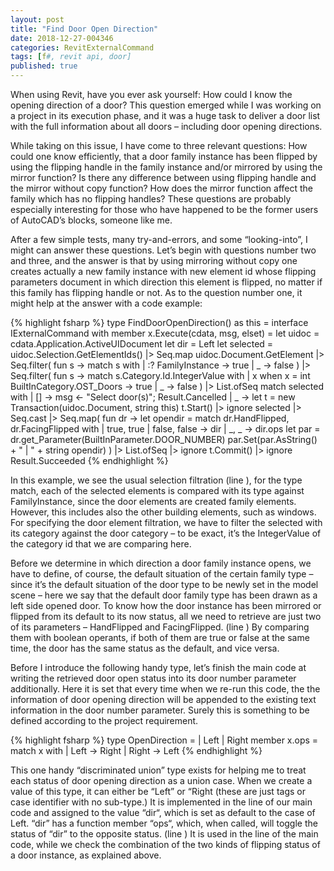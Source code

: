 ```yaml
---
layout: post
title: "Find Door Open Direction"
date: 2018-12-27-004346 
categories: RevitExternalCommand
tags: [f#, revit api, door]
published: true
---
```

When using Revit, have you ever ask yourself: How could I know the opening direction of a door? This question emerged while I was working on a project in its execution phase, and it was a huge task to deliver a door list with the full information about all doors – including door opening directions.

While taking on this issue, I have come to three relevant questions: How could one know efficiently, that a door family instance has been flipped by using the flipping handle in the family instance and/or mirrored by using the mirror function? Is there any difference between using flipping handle and the mirror without copy function? How does the mirror function affect the family which has no flipping handles? These questions are probably especially interesting for those who have happened to be the former users of AutoCAD’s blocks, someone like me.

After a few simple tests, many try-and-errors, and some “looking-into”, I might can answer these questions. Let’s begin with questions number two and three, and the answer is that by using mirroring without copy one creates actually a new family instance with new element id whose flipping parameters document in which direction this element is flipped, no matter if this family has flipping handle or not. As to the question number one, it might help at the answer with a code example:

{% highlight fsharp %}
type FindDoorOpenDirection() as this =
  interface IExternalCommand with
    member x.Execute(cdata, msg, elset) =
      let uidoc = cdata.Application.ActiveUIDocument
      let dir = Left
      let selected =
        uidoc.Selection.GetElementIds() |> Seq.map uidoc.Document.GetElement
        |> Seq.filter(
          fun s ->
            match s with
            | :? FamilyInstance -> true
            | _ -> false
        ) 
        |> Seq.filter(
          fun s ->
            match s.Category.Id.IntegerValue with
            | x when x = int BuiltInCategory.OST_Doors -> true
            | _ -> false
        ) |> List.ofSeq
      match selected with
      | [] -> msg <- "Select door(s)"; Result.Cancelled
      | _ ->
        let t = new Transaction(uidoc.Document, string this)
        t.Start() |> ignore
        selected |> Seq.cast<FamilyInstance>
        |> Seq.map(
          fun dr ->
            let opendir = 
              match dr.HandFlipped, dr.FacingFlipped with
              | true, true | false, false -> dir
              | _, _ -> dir.ops
            let par = dr.get_Parameter(BuiltInParameter.DOOR_NUMBER)
            par.Set(par.AsString() + " | " + string opendir)
        ) |> List.ofSeq |> ignore
        t.Commit() |> ignore
        Result.Succeeded
{% endhighlight %}

In this example, we see the usual selection filtration (line ), for the type match, each of the selected elements is compared with its type against FamilyInstance, since the door elements are created family elements. However, this includes also the other building elements, such as windows. For specifying the door element filtration, we have to filter the selected with its category against the door category – to be exact, it’s the IntegerValue of the category id that we are comparing here.

Before we determine in which direction a door family instance opens, we have to define, of course, the default situation of the certain family type – since it’s the default situation of the door type to be newly set in the model scene – here we say that the default door family type has been drawn as a left side opened door. To know how the door instance has been mirrored or flipped from its default to its now status, all we need to retrieve are just two of its parameters – HandFlipped and FacingFlipped. (line ) By comparing them with boolean operants, if both of them are true or false at the same time, the door has the same status as the default, and vice versa.

Before I introduce the following handy type, let’s finish the main code at writing the retrieved door open status into its door number parameter additionally. Here it is set that every time when we re-run this code, the the information of door opening direction will be appended to the existing text information in the door number parameter. Surely this is something to be defined according to the project requirement.

{% highlight fsharp %}
type OpenDirection =
  | Left
  | Right
  member x.ops = 
    match x with
    | Left -> Right
    | Right -> Left
{% endhighlight %}

This one handy “discriminated union” type exists for helping me to treat each status of door opening direction as a union case. When we create a value of this type, it can either be “Left” or “Right (these are just tags or case identifier with no sub-type.) It is implemented in the line of our main code and assigned to the value “dir“, which is set as default to the case of Left. “dir” has a function member “ops“, which, when called, will toggle the status of “dir” to the opposite status. (line ) It is used in the line of the main code, while we check the combination of the two kinds of flipping status of a door instance, as explained above.